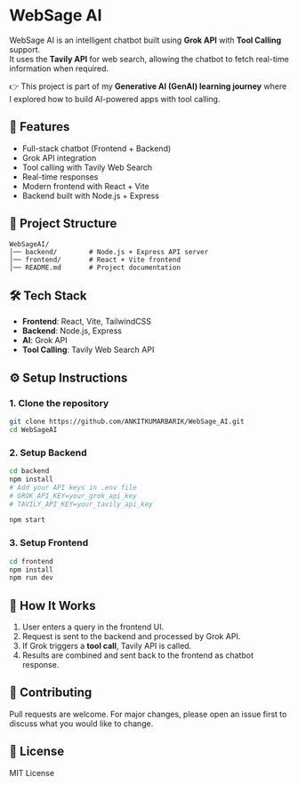 
# WebSage AI

WebSage AI is an intelligent chatbot built using **Grok API** with **Tool Calling** support.  
It uses the **Tavily API** for web search, allowing the chatbot to fetch real-time information when required.

👉 This project is part of my **Generative AI (GenAI) learning journey** where I explored how to build AI-powered apps with tool calling.

## 🚀 Features
- Full-stack chatbot (Frontend + Backend)
- Grok API integration
- Tool calling with Tavily Web Search
- Real-time responses
- Modern frontend with React + Vite
- Backend built with Node.js + Express

## 📂 Project Structure
```
WebSageAI/
│── backend/        # Node.js + Express API server
│── frontend/       # React + Vite frontend
│── README.md       # Project documentation
```

## 🛠️ Tech Stack
- **Frontend**: React, Vite, TailwindCSS
- **Backend**: Node.js, Express
- **AI**: Grok API
- **Tool Calling**: Tavily Web Search API

## ⚙️ Setup Instructions

### 1. Clone the repository
```bash
git clone https://github.com/ANKITKUMARBARIK/WebSage_AI.git
cd WebSageAI
```

### 2. Setup Backend
```bash
cd backend
npm install
# Add your API keys in .env file
# GROK_API_KEY=your_grok_api_key
# TAVILY_API_KEY=your_tavily_api_key

npm start
```

### 3. Setup Frontend
```bash
cd frontend
npm install
npm run dev
```

## 📌 How It Works
1. User enters a query in the frontend UI.
2. Request is sent to the backend and processed by Grok API.
3. If Grok triggers a **tool call**, Tavily API is called.
4. Results are combined and sent back to the frontend as chatbot response.

## 🤝 Contributing
Pull requests are welcome. For major changes, please open an issue first to discuss what you would like to change.

## 📜 License
MIT License
